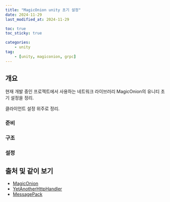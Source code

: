 ```yaml
---
title: "MagicOnion unity 초기 설정"
date: 2024-11-29
last_modified_at: 2024-11-29

toc: true
toc_sticky: true

categories:
    - unity
tag:
    - [unity, magiconion, grpc]
---
```


## 개요
현재 개발 중인 프로젝트에서 사용하는 네트워크 라이브러리 MagicOnion의 유니티 초기 설정을 정리.

클라이언트 설정 위주로 정리.

### 준비




### 구조
### 설정
 


## 출처 및 같이 보기
 - [MagicOnion](https://github.com/Cysharp/MagicOnion)
 - [YetAnotherHttpHandler](https://github.com/Cysharp/YetAnotherHttpHandler)
 - [MessagePack](https://github.com/MessagePack-CSharp/MessagePack-CSharp?tab=readme-ov-file)
